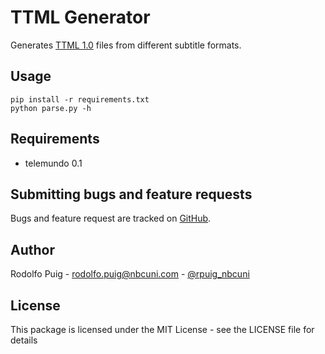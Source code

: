 # TTML Generator

Generates [TTML 1.0](http://www.w3.org/TR/ttaf1-dfxp/) files from different subtitle formats.

## Usage

    pip install -r requirements.txt
    python parse.py -h

## Requirements

- telemundo 0.1

## Submitting bugs and feature requests

Bugs and feature request are tracked on [GitHub](https://github.com/telemundo/ttml-generator/issues).

## Author

Rodolfo Puig - <rodolfo.puig@nbcuni.com> - [@rpuig_nbcuni](https://twitter.com/rpuig_nbcuni)

## License

This package is licensed under the MIT License - see the LICENSE file for details
